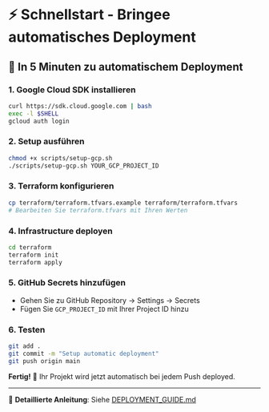 # ⚡ Schnellstart - Bringee automatisches Deployment

## 🚀 In 5 Minuten zu automatischem Deployment

### 1. Google Cloud SDK installieren
```bash
curl https://sdk.cloud.google.com | bash
exec -l $SHELL
gcloud auth login
```

### 2. Setup ausführen
```bash
chmod +x scripts/setup-gcp.sh
./scripts/setup-gcp.sh YOUR_GCP_PROJECT_ID
```

### 3. Terraform konfigurieren
```bash
cp terraform/terraform.tfvars.example terraform/terraform.tfvars
# Bearbeiten Sie terraform.tfvars mit Ihren Werten
```

### 4. Infrastructure deployen
```bash
cd terraform
terraform init
terraform apply
```

### 5. GitHub Secrets hinzufügen
- Gehen Sie zu GitHub Repository → Settings → Secrets
- Fügen Sie `GCP_PROJECT_ID` mit Ihrer Project ID hinzu

### 6. Testen
```bash
git add .
git commit -m "Setup automatic deployment"
git push origin main
```

**Fertig!** 🎉 Ihr Projekt wird jetzt automatisch bei jedem Push deployed.

---

📖 **Detaillierte Anleitung**: Siehe [DEPLOYMENT_GUIDE.md](DEPLOYMENT_GUIDE.md)